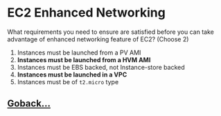 # EC2 Enhanced Networking

What requirements you need to ensure are satisfied before you can take advantage of enhanced networking feature of EC2? (Choose 2)

1. Instances must be launched from a PV AMI
2. **Instances must be launched from a HVM AMI**
3. Instances must be EBS backed, not Instance-store backed
4. **Instances must be launched in a VPC**
5. Instances must be of `t2.micro` type

## [Goback...](./index.md)